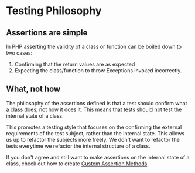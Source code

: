Testing Philosophy
==================

## Assertions are simple
In PHP asserting the validity of a class or function can be boiled down to two cases:

1. Confirming that the return values are as expected
2. Expecting the class/function to throw Exceptions invoked incorrectly.

## What, not how
The philosophy of the assertions defined is that a test should confirm what a class does,
not how it does it. This means that tests should not test the internal state of a class.

This promotes a testing style that focuses on the confirming the external requirements 
of the test subject, rather than the internal state. This allows us up to refactor the
subjects more freely. We don't want to refactor the tests everytime we refactor the internal
structure of a class.

If you don't agree and still want to make assertions on the internal state of a class,
check out how to create [Custom Assertion Methods](custom-assertion-methods.md)